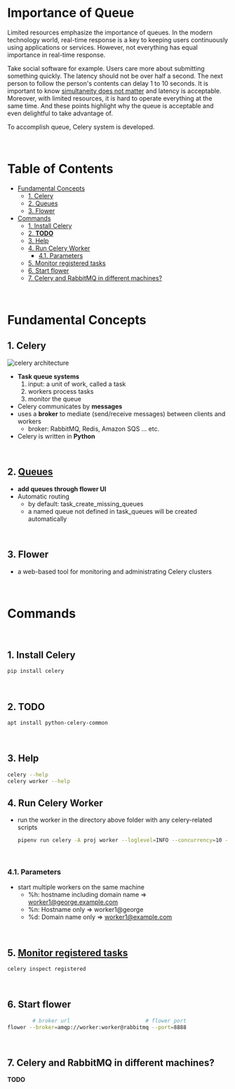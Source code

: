 <!-- omit in toc -->
# Importance of Queue

Limited resources emphasize the importance of queues. In the modern technology world, real-time response is a key to keeping users continuously using applications or services. However, not everything has equal importance in real-time response.

Take social software for example. Users care more about submitting something quickly. The latency should not be over half a second. The next person to follow the person's contents can delay 1 to 10 seconds. It is important to know [simultaneity does not matter](https://decafbad.com/blog/2008/07/04/queue-everything-and-delight-everyone/) and latency is acceptable. Moreover, with limited resources, it is hard to operate everything at the same time. And these points highlight why the queue is acceptable and even delightful to take advantage of.

To accomplish queue, Celery system is developed.


<br />

<!-- omit in toc -->
# Table of Contents
- [Fundamental Concepts](#fundamental-concepts)
  - [1. Celery](#1-celery)
  - [2. Queues](#2-queues)
  - [3. Flower](#3-flower)
- [Commands](#commands)
  - [1. Install Celery](#1-install-celery)
  - [2. **TODO**](#2-todo)
  - [3. Help](#3-help)
  - [4. Run Celery Worker](#4-run-celery-worker)
    - [4.1. Parameters](#41-parameters)
  - [5. Monitor registered tasks](#5-monitor-registered-tasks)
  - [6. Start flower](#6-start-flower)
  - [7. Celery and RabbitMQ in different machines?](#7-celery-and-rabbitmq-in-different-machines)

<br />

# Fundamental Concepts
## 1. Celery
![celery architecture](./celery_architecture.png)
* **Task queue systems**
  1. input: a unit of work, called a task
  2. workers process tasks
  3. monitor the queue 
* Celery communicates by **messages**
* uses a **broker** to mediate (send/receive messages) between clients and workers
  * broker: RabbitMQ, Redis, Amazon SQS ... etc.
* Celery is written in **Python**

<br />

## 2. [Queues](https://docs.celeryq.dev/en/stable/userguide/routing.html)
* **add queues through flower UI**
* Automatic routing
  * by default:  task_create_missing_queues
  * a named queue not defined in task_queues will be created automatically

<br />

## 3. Flower
  * a web-based tool for monitoring and administrating Celery clusters

<br />

# Commands

<br />

## 1. Install Celery
  ```sh
  pip install celery
  ```

<br />

## 2. **TODO** 
  ```sh
  apt install python-celery-common
  ```

<br />

## 3. Help
  ```sh
  celery --help
  celery worker --help
  ```



## 4. Run Celery Worker
* run the worker in the directory above folder with any celery-related scripts
    
  ```sh
  pipenv run celery -A proj worker --loglevel=INFO --concurrency=10 -n worker1@%h
  ```

<br />

### 4.1. Parameters
  * start multiple workers on the same machine
    * %h: hostname including domain name => worker1@george.example.com
    * %n: Hostname only => worker1@george
    * %d: Domain name only => worker1@example.com

<br />

## 5. [Monitor registered tasks](https://docs.celeryq.dev/en/stable/userguide/monitoring.html)

  ```sh
  celery inspect registered
  ```

<br />

## 6. Start flower
  ```sh
          # broker url                        # flower port      
  flower --broker=amqp://worker:worker@rabbitmq --port=8888
  ```

<br />

## 7. Celery and RabbitMQ in different machines?
**TODO**